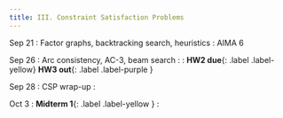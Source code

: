 ```yaml
---
title: III. Constraint Satisfaction Problems
---
```

Sep 21
: Factor graphs, backtracking search, heuristics
  : AIMA 6

Sep 26
: Arc consistency, AC-3, beam search
  : 
: **HW2 due**{: .label .label-yellow} **HW3 out**{: .label .label-purple }

Sep 28
: CSP wrap-up
  : 

Oct 3
: **Midterm 1**{: .label .label-yellow }
  : 